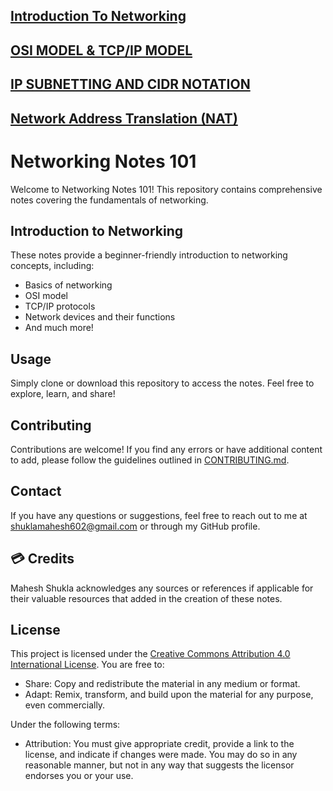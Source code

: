 
 ## [Introduction To Networking](https://github.com/MaheshShukla1/Networking-notes-101/wiki/Introduction-to-Networking#network-devices)

 ## [OSI MODEL & TCP/IP MODEL](https://github.com/MaheshShukla1/Networking-notes-101/wiki/OSI-MODEL-AND-TCP-IP-MODEL)

 ## [IP SUBNETTING AND CIDR NOTATION](https://github.com/MaheshShukla1/Networking-notes-101/wiki/IP-Subnetting-CIDR-Notation#ipv6-subnetting)

 ## [Network Address Translation (NAT)](https://github.com/MaheshShukla1/Networking-notes-101/wiki/Network-Address-Translation)

# Networking Notes 101

Welcome to Networking Notes 101! This repository contains comprehensive notes covering the fundamentals of networking.

## Introduction to Networking

These notes provide a beginner-friendly introduction to networking concepts, including:

- Basics of networking
- OSI model
- TCP/IP protocols
- Network devices and their functions
- And much more!

## Usage

Simply clone or download this repository to access the notes. Feel free to explore, learn, and share!

## Contributing

Contributions are welcome! If you find any errors or have additional content to add, please follow the guidelines outlined in [CONTRIBUTING.md](link-to-contributing-guidelines).


## Contact

If you have any questions or suggestions, feel free to reach out to me at shuklamahesh602@gmail.com or through my GitHub profile.


## 💳 Credits
Mahesh Shukla acknowledges any sources or references if applicable for their valuable resources that added in the creation of these notes.

## License

This project is licensed under the [Creative Commons Attribution 4.0 International License](https://creativecommons.org/licenses/by/4.0/). You are free to:

- Share: Copy and redistribute the material in any medium or format.
- Adapt: Remix, transform, and build upon the material for any purpose, even commercially.

Under the following terms:

- Attribution: You must give appropriate credit, provide a link to the license, and indicate if changes were made. You may do so in any reasonable manner, but not in any way that suggests the licensor endorses you or your use.
